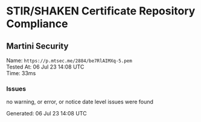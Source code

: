 # STIR/SHAKEN Certificate Repository Compliance

## Martini Security

Name: `https://p.mtsec.me/2884/be7RlAIMXq-5.pem`\
Tested At: 06 Jul 23 14:08 UTC\
Time: 33ms

### Issues

no warning, or error, or notice date level issues were found

Generated: 06 Jul 23 14:08 UTC